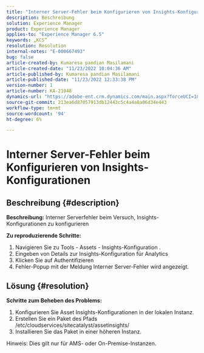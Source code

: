 ```yaml
---
title: "Interner Server-Fehler beim Konfigurieren von Insights-Konfigurationen"
description: Beschreibung
solution: Experience Manager
product: Experience Manager
applies-to: "Experience Manager 6.5"
keywords: „KCS“
resolution: Resolution
internal-notes: "E-000667493"
bug: false
article-created-by: Kumaresa pandian Masilamani
article-created-date: "11/23/2022 10:04:36 AM"
article-published-by: Kumaresa pandian Masilamani
article-published-date: "11/23/2022 12:33:38 PM"
version-number: 1
article-number: KA-21048
dynamics-url: "https://adobe-ent.crm.dynamics.com/main.aspx?forceUCI=1&pagetype=entityrecord&etn=knowledgearticle&id=50c39536-166b-ed11-9561-6045bd006b3d"
source-git-commit: 213ea6d87057913db12443c5c4a4a8a06d34e443
workflow-type: tm+mt
source-wordcount: '94'
ht-degree: 6%

---
```


# Interner Server-Fehler beim Konfigurieren von Insights-Konfigurationen

## Beschreibung {#description}


<b>Beschreibung:</b>
Interner Serverfehler beim Versuch, Insights-Konfigurationen zu konfigurieren

<b>Zu reproduzierende Schritte:</b>

1. Navigieren Sie zu Tools - Assets - Insights-Konfiguration .
2. Eingeben von Details zur Insights-Konfiguration für Analytics
3. Klicken Sie auf Authentifizieren
4. Fehler-Popup mit der Meldung Interner Server-Fehler wird angezeigt.



## Lösung {#resolution}


<b>Schritte zum Beheben des Problems: </b>

1. Konfigurieren Sie Asset Insights-Konfigurationen in der lokalen Instanz.
2. Erstellen Sie ein Paket des Pfads /etc/cloudservices/sitecatalyst/assetinsights/
3. Installieren Sie das Paket in einer höheren Instanz.


Hinweis: Dies gilt nur für AMS- oder On-Premise-Instanzen.
